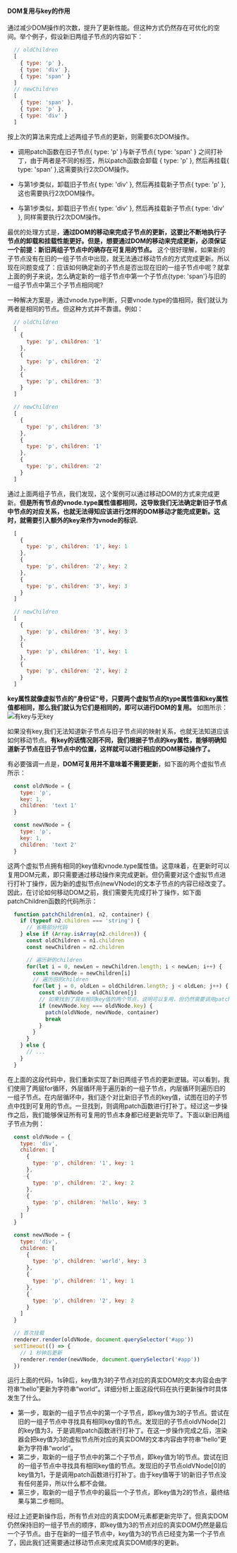 #### DOM复用与key的作用

通过减少DOM操作的次数，提升了更新性能。但这种方式仍然存在可优化的空间。举个例子，假设新旧两组子节点的内容如下：

```javascript
  // oldChildren
  [
    { type: 'p' },
    { type: 'div' },
    { type: 'span' }
  ]
  // newChildren
  [
    { type: 'span' },
    { type: 'p' },
    { type: 'div' }
  ]
```

按上次的算法来完成上述两组子节点的更新，则需要6次DOM操作。

- 调用patch函数在旧子节点{ type: 'p' }与新子节点{ type: 'span' } 之间打补丁，由于两者是不同的标签，所以patch函数会卸载 { type: 'p' }, 然后再挂载{ type: 'span' },这需要执行2次DOM操作。

- 与第1步类似，卸载旧子节点{ type: 'div' }, 然后再挂载新子节点{ type: 'p' },这也需要执行2次DOM操作。
  
- 与第1步类似，卸载旧子节点{ type: 'div' }, 然后再挂载新子节点{ type: 'div' }, 同样需要执行2次DOM操作。
  
最优的处理方式是，__通过DOM的移动来完成子节点的更新，这要比不断地执行子节点的卸载和挂载性能更好。但是，想要通过DOM的移动来完成更新，必须保证一个前提：新旧两组子节点中的确存在可复用的节点。__ 这个很好理解，如果新的子节点没有在旧的一组子节点中出现，就无法通过移动节点的方式完成更新。所以现在问题变成了：应该如何确定新的子节点是否出现在旧的一组子节点中呢？就拿上面的例子来说，怎么确定新的一组子节点中第一个子节点{type: 'span'}与旧的一组子节点中第三个子节点相同呢?

一种解决方案是，通过vnode.type判断，只要vnode.type的值相同，我们就认为两者是相同的节点。但这种方式并不靠谱。例如：

```javascript
  // oldChildren
  [
    {
      type: 'p', children: '1'
    },
    {
      type: 'p', children: '2'
    },
    {
      type: 'p', children: '3'
    }
  ]

  // newChildren
  [
    {
      type: 'p', children: '3'
    },
    {
      type: 'p', children: '1'
    },
    {
      type: 'p', children: '2'
    }
  ]
```

通过上面两组子节点，我们发现，这个案例可以通过移动DOM的方式来完成更新。__但是所有节点的vnode.type属性值都相同，这导致我们无法确定新旧子节点中节点的对应关系，也就无法得知应该进行怎样的DOM移动才能完成更新。这时，就需要引入额外的key来作为vnode的标识.__

```javascript
  [
    {
      type: 'p', children: '1', key: 1
    },
    {
      type: 'p', children: '2', key: 2
    },
    {
      type: 'p', children: '3', key: 3
    }
  ]

  // newChildren
  [
    {
      type: 'p', children: '3', key: 3
    },
    {
      type: 'p', children: '1', key: 1
    },
    {
      type: 'p', children: '2', key: 2
    }
  ]
```

__key属性就像虚拟节点的"身份证"号，只要两个虚拟节点的type属性值和key属性值都相同，那么我们就认为它们是相同的，即可以进行DOM的复用。__  如图所示：
![有key与无key](../../../images/有key与无key.drawio.svg '有key与无key')

如果没有key,我们无法知道新子节点与旧子节点间的映射关系，也就无法知道应该如何移动节点。__有key的话情况则不同，我们根据子节点的key属性，能够明确知道新子节点在旧子节点中的位置，这样就可以进行相应的DOM移动操作了。__

有必要强调一点是，__DOM可复用并不意味着不需要更新__，如下面的两个虚拟节点所示：

```javascript
  const oldVNode = {
    type: 'p',
    key: 1,
    children: 'text 1'
  }

  const newVNode = {
    type: 'p',
    key: 1,
    children: 'text 2'
  }
```

这两个虚拟节点拥有相同的key值和vnode.type属性值。这意味着，在更新时可以复用DOM元素，即只需要通过移动操作来完成更新。但仍需要对这个虚拟节点进行打补丁操作，因为新的虚拟节点(newVNode)的文本子节点的内容已经改变了。因此，在讨论如何移动DOM之前，我们需要先完成打补丁操作，如下面patchChildren函数的代码所示：

```javascript
  function patchChildren(n1, n2, container) {
    if (typeof n2.children === 'string') {
      // 省略部分代码
    } else if (Array.isArray(n2.children)) {
      const oldChildren = n1.children
      const newChildren = n2.children

      // 遍历新的children
      for(let i = 0, newLen = newChildren.length; i < newLen; i++) {
        const newVNode = newChildren[i]
        // 遍历旧的children
        for(let j = 0, oldLen = oldChildren.length; j < oldLen; j++) {
          const oldVNode = oldChildren[j]
          // 如果找到了具有相同key值的两个节点，说明可以复用，但仍然需要调用patch函数更新
          if (newVNode.key === oldVNode.key) {
            patch(oldVNode, newVNode, container)
            break
          }
        }
      }
    } else {
      // ...
    }
  }
```

在上面的这段代码中，我们重新实现了新旧两组子节点的更新逻辑。可以看到，我们使用了两层for循环，外层循环用于遍历新的一组子节点，内层循环则遍历旧的一组子节点。在内层循环中，我们逐个对比新旧子节点的key值，试图在旧的子节点中找到可复用的节点。一旦找到，则调用patch函数进行打补丁。经过这一步操作之后，我们能够保证所有可复用的节点本身都已经更新完毕了。下面以新旧两组子节点为例：

```javascript
  const oldVNode = {
    type: 'div',
    children: [
      {
        type: 'p', children: '1', key: 1
      },
      {
        type: 'p', children: '2', key: 2
      },
      {
        type: 'p', children: 'hello', key: 3
      }
    ]
  }

  const newVNode = {
    type: 'div',
    children: [
      {
        type: 'p', children: 'world', key: 3
      },
      {
        type: 'p', children: '1', key: 1
      },
      {
        type: 'p', children: '2', key: 2
      }
    ]
  }

  // 首次挂载
  renderer.render(oldVNode, document.querySelector('#app'))
  setTimeout(() => {
    // 1 秒钟后更新
    renderer.render(newVNode, document.querySelector('#app'))
  })
```

运行上面的代码，1s钟后，key值为3的子节点对应的真实DOM的文本内容会由字符串“hello”更新为字符串“world”。详细分析上面这段代码在执行更新操作时具体发生了什么。

- 第一步，取新的一组子节点中的第一个子节点，即key值为3的子节点。尝试在旧的一组子节点中寻找具有相同key值的节点。发现旧的子节点oldVNode[2]的key值为3，于是调用patch函数进行打补丁。在这一步操作完成之后，渲染器会把key值为3的虚拟节点所对应的真实DOM的文本内容由字符串“hello”更新为字符串“world”。
- 第二步，取新的一组子节点中的第二个子节点，即key值为1的节点。尝试在旧的一组子节点中寻找具有相同key值的节点。发现旧的子节点oldVNode[0]的key值为1，于是调用patch函数进行打补丁。由于key值等于1的新旧子节点没有任何差异，所以什么都不会做。
- 第三步，取新的一组子节点中的最后一个子节点，即key值为2的节点，最终结果与第二步相同。

经过上述更新操作后，所有节点对应的真实DOM元素都更新完毕了。但真实DOM仍然保持旧的一组子节点的顺序，即key值为3的节点对应的真实DOM仍然是最后一个子节点。由于在新的一组子节点中，key值为3的节点已经变为第一个子节点了，因此我们还需要通过移动节点来完成真实DOM顺序的更新。